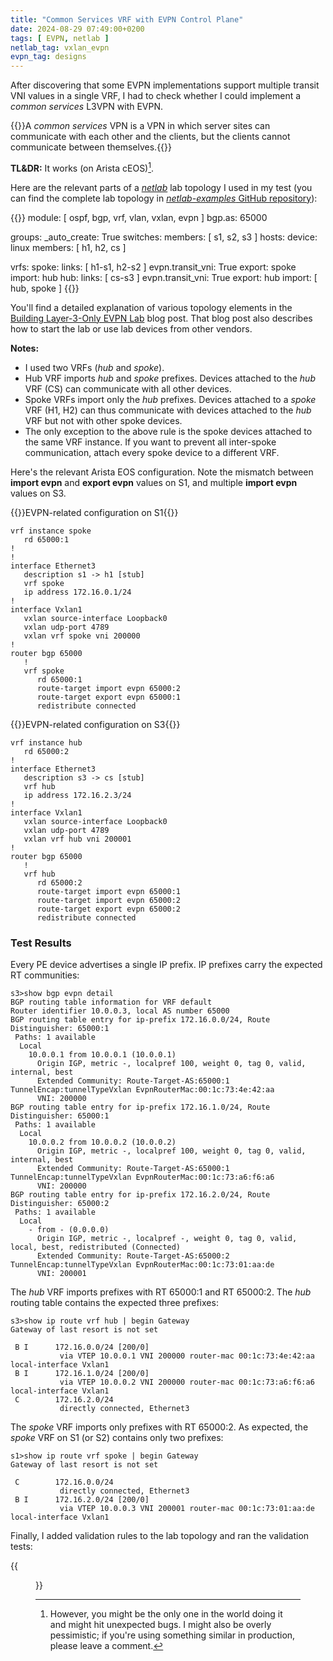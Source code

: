 ```yaml
---
title: "Common Services VRF with EVPN Control Plane"
date: 2024-08-29 07:49:00+0200
tags: [ EVPN, netlab ]
netlab_tag: vxlan_evpn
evpn_tag: designs
---
```

After discovering that some EVPN implementations support multiple transit VNI values in a single VRF, I had to check whether I could implement a _common services_ L3VPN with EVPN.

{{<note info>}}A *common services* VPN is a VPN in which server sites can communicate with each other and the clients, but the clients cannot communicate between themselves.{{</note>}}

**TL&DR:** It works (on Arista cEOS)[^OW].

[^OW]: However, you might be the only one in the world doing it and might hit unexpected bugs. I might also be overly pessimistic; if you're using something similar in production, please leave a comment.

Here are the relevant parts of a _[netlab](https://netlab.tools/)_ lab topology I used in my test (you can find the complete lab topology in [_netlab-examples_ GitHub repository](https://github.com/ipspace/netlab-examples/tree/master/EVPN/l3vpn-cs)):
<!--more-->
{{<printout>}}
module: [ ospf, bgp, vrf, vlan, vxlan, evpn ]
bgp.as: 65000

groups:
  _auto_create: True
  switches:
    members: [ s1, s2, s3 ]
  hosts:
    device: linux
    members: [ h1, h2, cs ]

vrfs:
  spoke:
    links: [ h1-s1, h2-s2 ]
    evpn.transit_vni: True
    export: spoke
    import: hub
  hub:
    links: [ cs-s3 ]
    evpn.transit_vni: True
    export: hub
    import: [ hub, spoke ]
{{</printout>}}

You'll find a detailed explanation of various topology elements in the [Building Layer-3-Only EVPN Lab](/2024/08/netlab-layer-3-only-evpn/) blog post. That blog post also describes how to start the lab or use lab devices from other vendors.

**Notes:**

* I used two VRFs (_hub_ and _spoke_).
* Hub VRF imports _hub_ and _spoke_ prefixes. Devices attached to the _hub_ VRF (CS) can communicate with all other devices.
* Spoke VRFs import only the _hub_ prefixes. Devices attached to a _spoke_ VRF (H1, H2) can thus communicate with devices attached to the _hub_ VRF but not with other spoke devices.
* The only exception to the above rule is the spoke devices attached to the same VRF instance. If you want to prevent all inter-spoke communication, attach every spoke device to a different VRF.

Here's the relevant Arista EOS configuration. Note the mismatch between **import evpn** and **export evpn** values on S1, and multiple **import evpn** values on S3.

{{<cc>}}EVPN-related configuration on S1{{</cc>}}
```
vrf instance spoke
   rd 65000:1
!
!
interface Ethernet3
   description s1 -> h1 [stub]
   vrf spoke
   ip address 172.16.0.1/24
!
interface Vxlan1
   vxlan source-interface Loopback0
   vxlan udp-port 4789
   vxlan vrf spoke vni 200000
!
router bgp 65000
   !
   vrf spoke
      rd 65000:1
      route-target import evpn 65000:2
      route-target export evpn 65000:1
      redistribute connected
```

{{<cc>}}EVPN-related configuration on S3{{</cc>}}
```
vrf instance hub
   rd 65000:2
!
interface Ethernet3
   description s3 -> cs [stub]
   vrf hub
   ip address 172.16.2.3/24
!
interface Vxlan1
   vxlan source-interface Loopback0
   vxlan udp-port 4789
   vxlan vrf hub vni 200001
!
router bgp 65000
   !
   vrf hub
      rd 65000:2
      route-target import evpn 65000:1
      route-target import evpn 65000:2
      route-target export evpn 65000:2
      redistribute connected
```

### Test Results

Every PE device advertises a single IP prefix. IP prefixes carry the expected RT communities:

```
s3>show bgp evpn detail
BGP routing table information for VRF default
Router identifier 10.0.0.3, local AS number 65000
BGP routing table entry for ip-prefix 172.16.0.0/24, Route Distinguisher: 65000:1
 Paths: 1 available
  Local
    10.0.0.1 from 10.0.0.1 (10.0.0.1)
      Origin IGP, metric -, localpref 100, weight 0, tag 0, valid, internal, best
      Extended Community: Route-Target-AS:65000:1 TunnelEncap:tunnelTypeVxlan EvpnRouterMac:00:1c:73:4e:42:aa
      VNI: 200000
BGP routing table entry for ip-prefix 172.16.1.0/24, Route Distinguisher: 65000:1
 Paths: 1 available
  Local
    10.0.0.2 from 10.0.0.2 (10.0.0.2)
      Origin IGP, metric -, localpref 100, weight 0, tag 0, valid, internal, best
      Extended Community: Route-Target-AS:65000:1 TunnelEncap:tunnelTypeVxlan EvpnRouterMac:00:1c:73:a6:f6:a6
      VNI: 200000
BGP routing table entry for ip-prefix 172.16.2.0/24, Route Distinguisher: 65000:2
 Paths: 1 available
  Local
    - from - (0.0.0.0)
      Origin IGP, metric -, localpref -, weight 0, tag 0, valid, local, best, redistributed (Connected)
      Extended Community: Route-Target-AS:65000:2 TunnelEncap:tunnelTypeVxlan EvpnRouterMac:00:1c:73:01:aa:de
      VNI: 200001
```

The _hub_ VRF imports prefixes with RT 65000:1 and RT 65000:2. The _hub_ routing table contains the expected three prefixes:

```
s3>show ip route vrf hub | begin Gateway
Gateway of last resort is not set

 B I      172.16.0.0/24 [200/0]
           via VTEP 10.0.0.1 VNI 200000 router-mac 00:1c:73:4e:42:aa local-interface Vxlan1
 B I      172.16.1.0/24 [200/0]
           via VTEP 10.0.0.2 VNI 200000 router-mac 00:1c:73:a6:f6:a6 local-interface Vxlan1
 C        172.16.2.0/24
           directly connected, Ethernet3
```

The _spoke_ VRF imports only prefixes with RT 65000:2. As expected, the _spoke_ VRF on S1 (or S2) contains only two prefixes:

```
s1>show ip route vrf spoke | begin Gateway
Gateway of last resort is not set

 C        172.16.0.0/24
           directly connected, Ethernet3
 B I      172.16.2.0/24 [200/0]
           via VTEP 10.0.0.3 VNI 200001 router-mac 00:1c:73:01:aa:de local-interface Vxlan1
```

Finally, I added validation rules to the lab topology and ran the validation tests:

{{<figure src="/2024/08/evpn-cs-validation.png">}}
